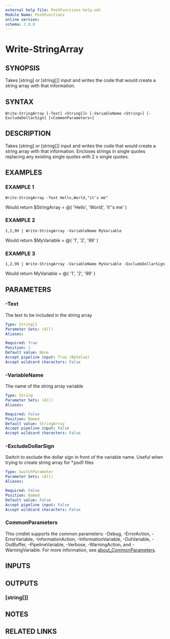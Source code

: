 ```yaml
---
external help file: PoshFunctions-help.xml
Module Name: PoshFunctions
online version:
schema: 2.0.0
---
```


# Write-StringArray

## SYNOPSIS
Takes \[string\] or \[string\[\]\] input and writes the code that would create a string array with that information.

## SYNTAX

```
Write-StringArray [-Text] <String[]> [-VariableName <String>] [-ExcludeDollarSign] [<CommonParameters>]
```

## DESCRIPTION
Takes \[string\] or \[string\[\]\] input and writes the code that would create a string array with that information.
Encloses strings in single quotes replacing any existing single quotes with 2 x single quotes.

## EXAMPLES

### EXAMPLE 1
```
Write-StringArray -Text Hello,World,"it's me"
```

Would return
$StringArray = @(
    'Hello',
    'World',
    'it''s me'
)

### EXAMPLE 2
```
1,2,99 | Write-StringArray -VariableName MyVariable
```

Would return
$MyVariable = @(
    '1',
    '2',
    '99'
)

### EXAMPLE 3
```
1,2,99 | Write-StringArray -VariableName MyVariable -ExcludeDollarSign
```

Would return
MyVariable = @(
    '1',
    '2',
    '99'
)

## PARAMETERS

### -Text
The text to be included in the string array

```yaml
Type: String[]
Parameter Sets: (All)
Aliases:

Required: True
Position: 1
Default value: None
Accept pipeline input: True (ByValue)
Accept wildcard characters: False
```

### -VariableName
The name of the string array variable

```yaml
Type: String
Parameter Sets: (All)
Aliases:

Required: False
Position: Named
Default value: StringArray
Accept pipeline input: False
Accept wildcard characters: False
```

### -ExcludeDollarSign
Switch to exclude the dollar sign in front of the variable name.
Useful when trying to create string array for *.psd1 files

```yaml
Type: SwitchParameter
Parameter Sets: (All)
Aliases:

Required: False
Position: Named
Default value: False
Accept pipeline input: False
Accept wildcard characters: False
```

### CommonParameters
This cmdlet supports the common parameters: -Debug, -ErrorAction, -ErrorVariable, -InformationAction, -InformationVariable, -OutVariable, -OutBuffer, -PipelineVariable, -Verbose, -WarningAction, and -WarningVariable. For more information, see [about_CommonParameters](http://go.microsoft.com/fwlink/?LinkID=113216).

## INPUTS

## OUTPUTS

### [string[]]
## NOTES

## RELATED LINKS
